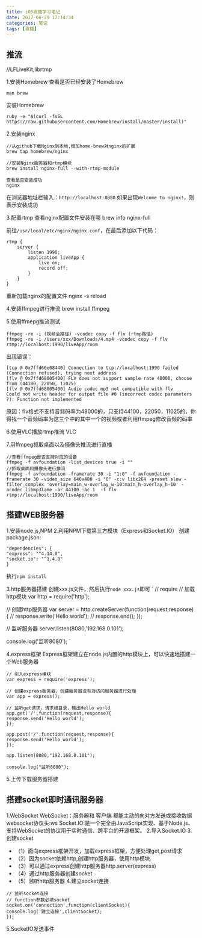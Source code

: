 ```yaml
---
title: iOS直播学习笔记
date: 2017-06-29 17:14:34
categories: 笔记
tags: [直播]
---
```



## 推流
//LFLiveKit,librtmp

<!--more-->
1.安装Homebrew
查看是否已经安装了Homebrew
```
man brew
```

安装Homebrew
```
ruby -e "$(curl -fsSL https://raw.githubusercontent.com/Homebrew/install/master/install)"
```

2.安装nginx
```
//从github下载Nginx到本地,增加home-brew对nginx的扩展
brew tap homebrew/nginx

//安装Nginx服务器和rtmp模块
brew install nginx-full --with-rtmp-module

查看是否安装成功
nginx
```

在浏览器地址栏输入：`http://localhost:8080`
如果出现`Welcome to nginx!`，则表示安装成功

3.配置rtmp
查看nginx配置文件安装在哪
brew info nginx-full

前往`/usr/local/etc/nginx/nginx.conf`，在最后添加以下代码：
```
rtmp {
    server {
        listen 1990;
        application liveApp {
            live on;
            record off;
        }
    }
}
```

重新加载nginx的配置文件
nginx -s reload

4.安装ffmpeg进行推流
brew install ffmpeg

5.使用ffmepg推流测试
```
ffmpeg -re -i (视频全路径) -vcodec copy -f flv (rtmp路径)
ffmpeg -re -i /Users/xxx/Downloads/4.mp4 -vcodec copy -f flv rtmp://localhost:1990/liveApp/room
```

出现错误：
```
[tcp @ 0x7ffd66e08440] Connection to tcp://localhost:1990 failed (Connection refused), trying next address
[flv @ 0x7ffd68005400] FLV does not support sample rate 48000, choose from (44100, 22050, 11025)
[flv @ 0x7ffd68005400] Audio codec mp3 not compatible with flv
Could not write header for output file #0 (incorrect codec parameters ?): Function not implemented
```

原因：flv格式不支持音频码率为48000的，只支持44100，22050，11025的，你得找一个音频码率为这三个中的其中一个的视频或者利用ffmpeg修改音频的码率


6.使用VLC播放rtmp推流
VLC

7.用ffmpeg抓取桌面以及摄像头推流进行直播
```
//查看ffmpeg是否支持对应的设备
ffmpeg -f avfoundation -list_devices true -i ""
//抓取桌面和摄像头进行推流
ffmpeg -f avfoundation -framerate 30 -i "1:0" -f avfoundation -framerate 30 -video_size 640x480 -i "0" -c:v libx264 -preset slow -filter_complex 'overlay=main_w-overlay_w-10:main_h-overlay_h-10' -acodec libmp3lame -ar 44100 -ac 1  -f flv rtmp://localhost:1990/liveApp/room
```

## 搭建WEB服务器
1.安装node.js,NPM
2.利用NPM下载第三方模块（Express和Socket.IO）
创建package.json:
```
"dependencies": {
"express": "^4.14.0",
"socket.io": "^1.4.8"
}
```

执行`npm install`

3.http服务器搭建
创建xxx.js文件，然后执行`node xxx.js`即可
`
// require
// 加载http模块
var http = require('http');

// 创建http服务器
var server = http.createServer(function(request,response){
// response.write('Hello world');
// response.end();
});

// 监听服务器
server.listen(8080,'192.168.0.101');

console.log('监听8080');
`

4.express框架
Express框架建立在node.js内置的http模块上，可以快速地搭建一个Web服务器
```
// 引入express模块
var express = require('express');

// 创建express服务器，创建服务器没有对访问服务器进行处理
var app = express();

// 监听get请求，请求根目录，输出Hello world
app.get('/',function(request,response){
response.send('Hello world');
});

app.post('/',function(request,response){
response.send('Hello world');
});

app.listen(8080,"192.168.0.101");

console.log("监听8080");
```

5.上传下载服务器搭建

## 搭建socket即时通讯服务器
1.WebSocket
WebSocket：服务器和 客户端 都能主动的向对方发送或接收数据
websocket协议头:ws
Socket.IO:是一个完全由JavaScript实现、基于Node.js、支持WebSocket的协议用于实时通信、跨平台的开源框架。
2.导入Socket.IO
3.创建socket
* （1）面向express框架开发，加载express框架，方便处理get,post请求
* （2）因为socket依赖http,创建http服务器，使用http模块.
* （3）可以通过express创建http服务器http.server(express)
* （4）通过http服务器创建socket
* （5）监听http服务器
4.建立socket连接
```
// 监听socket连接
// function参数必填socket
socket.on('connection',function(clientSocket){
console.log('建立连接',clientSocket);
});
```

5.SocketIO发送事件
